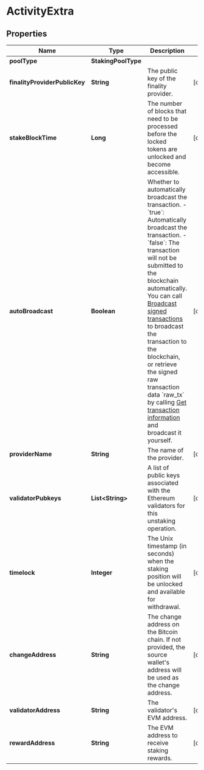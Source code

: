 

# ActivityExtra


## Properties

| Name | Type | Description | Notes |
|------------ | ------------- | ------------- | -------------|
|**poolType** | **StakingPoolType** |  |  |
|**finalityProviderPublicKey** | **String** | The public key of the finality provider. |  [optional] |
|**stakeBlockTime** | **Long** | The number of blocks that need to be processed before the locked tokens are unlocked and become accessible. |  [optional] |
|**autoBroadcast** | **Boolean** | Whether to automatically broadcast the transaction.  - &#x60;true&#x60;: Automatically broadcast the transaction. - &#x60;false&#x60;: The transaction will not be submitted to the blockchain automatically. You can call [Broadcast signed transactions](https://www.cobo.com/developers/v2/api-references/transactions/broadcast-signed-transactions) to broadcast the transaction to the blockchain, or retrieve the signed raw transaction data &#x60;raw_tx&#x60; by calling [Get transaction information](https://www.cobo.com/developers/v2/api-references/transactions/get-transaction-information) and broadcast it yourself.  |  [optional] |
|**providerName** | **String** | The name of the provider. |  [optional] |
|**validatorPubkeys** | **List&lt;String&gt;** | A list of public keys associated with the Ethereum validators for this unstaking operation. |  [optional] |
|**timelock** | **Integer** | The Unix timestamp (in seconds) when the staking position will be unlocked and available for withdrawal. |  [optional] |
|**changeAddress** | **String** | The change address on the Bitcoin chain. If not provided, the source wallet&#39;s address will be used as the change address. |  [optional] |
|**validatorAddress** | **String** | The validator&#39;s EVM address. |  [optional] |
|**rewardAddress** | **String** | The EVM address to receive staking rewards. |  [optional] |



